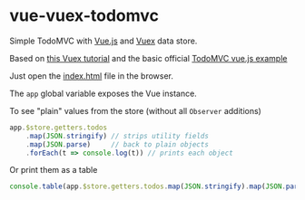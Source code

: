 # vue-vuex-todomvc

Simple TodoMVC with [Vue.js](https://vuejs.org/)
and [Vuex](https://vuex.vuejs.org/en/) data store.

Based on [this Vuex tutorial](https://codeburst.io/build-a-simple-todo-app-with-vue-js-1778ae175514) and the basic official [TodoMVC vue.js example](https://github.com/vuejs/vue/tree/dev/examples/todomvc)

Just open the [index.html](index.html) file in the browser.

The `app` global variable exposes the Vue instance.

To see "plain" values from the store (without all `Observer` additions)

```js
app.$store.getters.todos
    .map(JSON.stringify) // strips utility fields
    .map(JSON.parse)     // back to plain objects
    .forEach(t => console.log(t)) // prints each object
```

Or print them as a table

```js
console.table(app.$store.getters.todos.map(JSON.stringify).map(JSON.parse))
```
